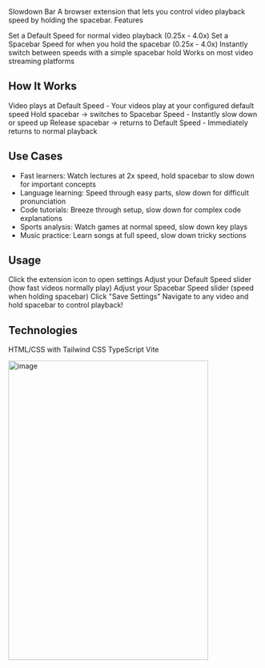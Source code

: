 Slowdown Bar
A browser extension that lets you control video playback speed by holding the spacebar.
Features

Set a Default Speed for normal video playback (0.25x - 4.0x)
Set a Spacebar Speed for when you hold the spacebar (0.25x - 4.0x)
Instantly switch between speeds with a simple spacebar hold
Works on most video streaming platforms

## How It Works

Video plays at Default Speed - Your videos play at your configured default speed
Hold spacebar → switches to Spacebar Speed - Instantly slow down or speed up
Release spacebar → returns to Default Speed - Immediately returns to normal playback

## Use Cases

- Fast learners: Watch lectures at 2x speed, hold spacebar to slow down for important concepts
- Language learning: Speed through easy parts, slow down for difficult pronunciation
- Code tutorials: Breeze through setup, slow down for complex code explanations
- Sports analysis: Watch games at normal speed, slow down key plays
- Music practice: Learn songs at full speed, slow down tricky sections

## Usage

Click the extension icon to open settings
Adjust your Default Speed slider (how fast videos normally play)
Adjust your Spacebar Speed slider (speed when holding spacebar)
Click "Save Settings"
Navigate to any video and hold spacebar to control playback!

## Technologies

HTML/CSS with Tailwind CSS
TypeScript
Vite



<img width="399" height="598" alt="image" src="https://github.com/user-attachments/assets/fd5bc821-45a1-4ef4-b0ae-c93df18b6f1b" />

